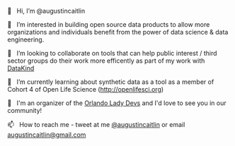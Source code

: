 👋  &nbsp; Hi, I’m @augustincaitlin

👀  &nbsp; I’m interested in building open source data products to allow more organizations and individuals benefit from the power of data science & data engineering.

💞️ &nbsp; I’m looking to collaborate on tools that can help public interest / third sector groups do their work more efficently as part of my work with [DataKind](https://www.datakind.org/)

🌱 &nbsp; I’m currently learning about synthetic data as a tool as a member of Cohort 4 of Open Life Science (http://openlifesci.org)

🌼  &nbsp; I'm an organizer of the [Orlando Lady Devs](https://orlandoladydevelopers.com/) and I'd love to see you in our community!

📫  &nbsp; How to reach me - tweet at me [@augustincaitlin](https://twitter.com/augustincaitlin) or email augustincaitlin@gmail.com 

<!---
augustincaitlin/augustincaitlin is a ✨ special ✨ repository because its `README.md` (this file) appears on your GitHub profile.
You can click the Preview link to take a look at your changes.
--->
